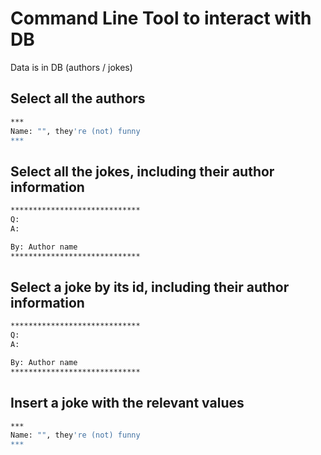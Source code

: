 # Command Line Tool to interact with DB

Data is in DB (authors / jokes)

## Select all the authors

```sh
***
Name: "", they're (not) funny
***
```

## Select all the jokes, including their author information

```sh
*****************************
Q:
A:

By: Author name
*****************************
```

## Select a joke by its id, including their author information

```sh
*****************************
Q:
A:

By: Author name
*****************************
```

## Insert a joke with the relevant values

```sh
***
Name: "", they're (not) funny
***
```
